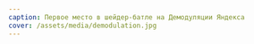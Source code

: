 ```yaml
---
caption: Первое место в шейдер-батле на Демодуляции Яндекса
cover: /assets/media/demodulation.jpg
---
```


